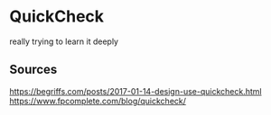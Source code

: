 # QuickCheck

really trying to learn it deeply

## Sources

https://begriffs.com/posts/2017-01-14-design-use-quickcheck.html
https://www.fpcomplete.com/blog/quickcheck/
